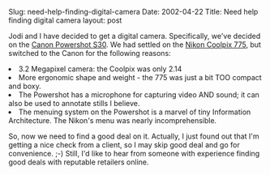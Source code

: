 Slug: need-help-finding-digital-camera
Date: 2002-04-22
Title: Need help finding digital camera
layout: post

Jodi and I have decided to get a digital camera. Specifically, we&#39;ve decided on the <a href="http://www.canon.co.jp/Imaging/PSS30/PSS30-e.html">Canon Powershot S30</a>. We had settled on the <a href="http://www.nikon-image.com/eng/PDF/index775.htm">Nikon Coolpix 775</a>, but switched to the Canon for the following reasons:
<li>3.2 Megapixel camera: the Coolpix was only 2.14</li>
<li>More ergonomic shape and weight - the 775 was just a bit TOO compact and boxy.</li>
<li>The Powershot has a microphone for capturing video AND sound; it can also be used to annotate stills I believe.</li>
<li>The menuing system on the Powershot is a marvel of tiny Information Architecture. The Nikon&#39;s menu was nearly incomprehensible.</li>

So, now we need to find a good deal on it. Actually, I just found out that I&#39;m getting a nice check from a client, so I may skip good deal and go for convenience. ;-) Still, I&#39;d like to hear from someone with experience finding good deals with reputable retailers online.

